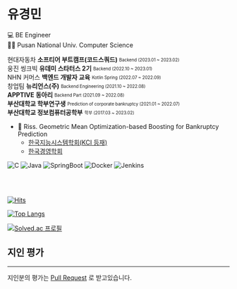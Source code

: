 # 유경민

💻 BE Engineer   
👩‍🎓 Pusan National Univ. Computer Science  

현대자동차 **소프티어 부트캠프(코드스쿼드)** <sub><sup> Backend (2023.01 ~ 2023.02)</sup></sub>   
웅진 씽크빅 **유데미 스타터스 2기**  <sub><sup> Backend (2022.10 ~ 2023.01)</sup></sub>   
NHN 커머스 **백엔드 개발자 교육**  <sub><sup> Kotlin Spring  (2022.07 ~ 2022.09)</sup></sub>   
창업팀 **뉴리언스(주)**  <sub><sup> Backend Engineering (2021.10 ~ 2022.08)</sup></sub>   
**APPTIVE 동아리**  <sub><sup> Backend Part (2021.09 ~ 2022.08)</sup></sub>  
**부산대학교 학부연구생**  <sub><sup> Prediction of corporate bankruptcy (2021.01 ~ 2022.07)</sup></sub>  
**부산대학교 정보컴퓨터공학부**  <sub><sup> 학부 (2017.03 ~ 2023.02)</sup></sub>  





- 📄 Riss. Geometric Mean Optimization-based Boosting for Bankruptcy Prediction 
  - [한국지능시스템학회(KCI 등재)](https://www.riss.kr/search/detail/DetailView.do?p_mat_type=1a0202e37d52c72d&control_no=087609828391ef734884a65323211ff0&keyword=%EC%9C%A0%EA%B2%BD%EB%AF%BC)
  - [한국경영학회](https://www.riss.kr/search/detail/DetailView.do?p_mat_type=1a0202e37d52c72d&control_no=b9933e569196fda5e9810257f7042666&keyword=%EC%9C%A0%EA%B2%BD%EB%AF%BC)


![C](https://img.shields.io/badge/-C-A8B9CC?style=flat-square&logo=C&logoColor=black)
![Java](https://img.shields.io/badge/-Java-007396?style=flat-square&logo=Java&logoColor=white)
![SpringBoot](https://img.shields.io/badge/-SpringBoot-6DB33F?style=flat-square&logo=Springboot&logoColor=white)
![Docker](https://img.shields.io/badge/-Docker-2496ED?style=flat-square&logo=Docker&logoColor=white)
![Jenkins](https://img.shields.io/badge/-Jenkins-D24939?style=flat-square&logo=Jenkins&logoColor=white)





<br/>
<br/>

[![Hits](https://hits.seeyoufarm.com/api/count/incr/badge.svg?url=https%3A%2F%2Fgithub.com%2Fbenny1020%2Fhit-counter&count_bg=%23C399FF&title_bg=%2300D4FF&icon=&icon_color=%23C6A1FF&title=hits&edge_flat=false)](https://hits.seeyoufarm.com)


[![Top Langs](https://github-readme-stats.vercel.app/api/top-langs/?username=benny1020&hide=Jupyter%20Notebook,Kotlin&layout=compact&theme=material-palenight&langs_count=8)](https://github.com/benny1020/github-readme-stats) 


















[![Solved.ac
프로필](http://mazassumnida.wtf/api/v2/generate_badge?boj=benny1020)](https://solved.ac/benny1020)




## 지인 평가




---

지인분의 평가는 [Pull Request](https://github.com/benny1020/benny1020/pulls) 로 받고있습니다.
<br/>
<br/>

